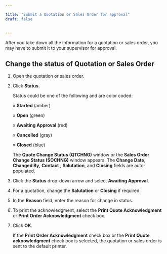 ```yaml
---

title: "Submit a Quotation or Sales Order for approval"
draft: false


---
```


After you take down all the information for a quotation or sales order, you may have to submit it to your supervisor for approval.

## Change the status of Quotation or Sales Order

1.  Open the quotation or sales order.

2.  Click **Status**.

    Status could be one of the following and are color coded:

    » **Started** (amber)

    » **Open** (green)

    » **Awaiting Approval** (red)

    » **Cancelled** (gray)

    » **Closed** (blue)

    The **Quote Change Status (QTCHNG)** window or the **Sales Order Change Status (SOCHNG)** window appears. The **Change Date**, **Changed By**, **Contact** , **Salutation**, and **Closing** fields are auto-populated.

3.  Click the **Status** drop-down arrow and select **Awaiting Approval**.

4.  For a quotation, change the **Salutation** or **Closing** if required.

5.  In the **Reason** field, enter the reason for change in status.

6.  To print the acknowledgment, select the **Print Quote Acknowledgment** or **Print Order Acknowledgment** check box.

7.  Click **OK**.

    If the **Print Order Acknowledgment** check box or the **Print Quote acknowledgment** check box is selected, the quotation or sales order is sent to the default printer.